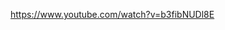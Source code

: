 <a href="https://www.youtube.com/watch?v=b3fibNUDl8E">https://www.youtube.com/watch?v=b3fibNUDl8E</a>